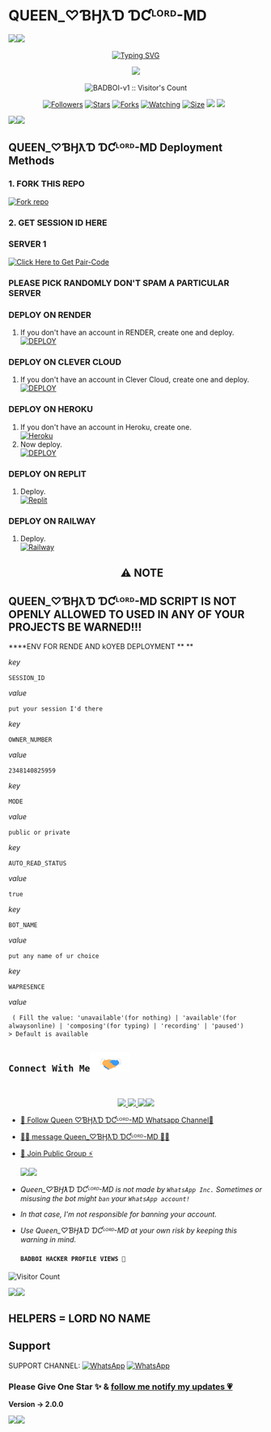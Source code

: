 # QUEEN_♡ƁӇƛƊ ƊƇᴸᴼᴿᴰ-MD
   <a><img src='https://i.imgur.com/LyHic3i.gif'/></a><a><img src='https://i.imgur.com/LyHic3i.gif'/></a>
<p align="center">
<p align="center">
  <a href="https://git.io/typing-svg"><img src="https://readme-typing-svg.demolab.com?font=EB+Garamond&weight=800&size=28&duration=4000&pause=1000&random=false&width=435&lines=+•★⃝ QUEEN_+♡ƁӇƛƊ ƊƇᴸᴼᴿᴰ+MD★⃝•;MULTI-DEVICE+WHATSAPP+BOT;DEVELOPED+BY+BADBOI+HACKER+and+LORD+NO+NAME;RELEASED+DATE+1%2F9%2F2024." alt="Typing SVG" /></a>
 </p>
<p align="center">
<img src="https://telegra.ph/file/53353f917aa29807b8a64.jpg"/> 
<p align="center"><img src="https://profile-counter.glitch.me/{BADBOI-1}/count.svg" alt="BADBOI-v1 :: Visitor's Count" /></p>
<p align="center">
<a href="https://github.com/BADBOI-v1/followers"><img title="Followers" src="https://img.shields.io/github/followers/BADBOI-v1?color=red&style=flat-square"></a>
<a href="https://github.com/BADBOI-v1/Queen-BHAD-DC-MD/stargazers/"><img title="Stars" src="https://img.shields.io/github/stars/BADBOI-v1/Queen-BHAD-DC-MD?color=blue&style=flat-square"></a>
<a href="https://github.com/BADBOI-v1/Queen-BHAD-DC-MD/network/members"><img title="Forks" src="https://img.shields.io/github/forks/BADBOI-v1/Queen-BHAD-DC-MD?color=red&style=flat-square"></a>
<a href="https://github.com/BADBOI-v1/Queen-BHAD-DC-MD/watchers"><img title="Watching" src="https://img.shields.io/github/watchers/BADBOI-v1/Queen-BHAD-DC-MD?label=Watchers&color=blue&style=flat-square"></a>
<a href="https://github.com/BADBOI-v1/Queen-BHAD-DC-MD/"><img title="Size" src="https://img.shields.io/github/repo-size/BADBOI-v1/Queen-BHAD-DC-MD?style=flat-square&color=green"></a>
<a href="https://hits.seeyoufarm.com"><img src="https://hits.seeyoufarm.com/api/count/incr/badge.svg?url=https%3A%2F%2Fgithub.com%2FDeeCeeXxx%2FQueen_Anita-Md&count_bg=%2379C83D&title_bg=%23555555&icon=probot.svg&icon_color=%2300FF6D&title=hits&edge_flat=false"/></a>
<a href="https://github.com/BADBOI-v1/Queen-BHAD-DC-MD/graphs/commit-activity"><img height="20" src="https://img.shields.io/badge/Maintained%3F-yes-green.svg"></a>&nbsp;&nbsp;
</p>
<p align='center'>
    </p>
<a><img src='https://i.imgur.com/LyHic3i.gif'/></a><a><img src='https://i.imgur.com/LyHic3i.gif'/></a>
<p align="center">

 ## QUEEN_♡ƁӇƛƊ ƊƇᴸᴼᴿᴰ-MD Deployment Methods

### 1. FORK THIS REPO

<a href='https://github.com/BADBOI-v1/Queen-BHAD-DC-MD/fork' target="_blank"><img alt='Fork repo' src='https://img.shields.io/badge/Fork This Repo-black?style=for-the-badge&logo=git&logoColor=white'/></a>

### 2. GET SESSION ID HERE

### SERVER 1
 
<a href="https://all-bot-paring-generator-by-badboi-hacker-dtow.onrender.com"><img src="https://img.shields.io/badge/PAIR_CODE-blue" alt="Click Here to Get Pair-Code" width="110"></a>   


### **PLEASE PICK RANDOMLY DON'T SPAM A PARTICULAR SERVER**


### DEPLOY ON RENDER

1. If you don't have an account in RENDER, create one and deploy.
    <br>
    <a href='https://dashboard.render.com/select-repo?type=web' target="_blank"><img alt='DEPLOY' src='https://img.shields.io/badge/-DEPLOY-black?style=for-the-badge&logo=render&logoColor=white'/></a>

### DEPLOY ON CLEVER CLOUD

1. If you don't have an account in Clever Cloud, create one and deploy.
    <br>
    <a href='https://api.clever-cloud.com/v2/sessions/signup?subscription_source=cta-home-signup' target="_blank"><img alt='DEPLOY' src='https://img.shields.io/badge/-DEPLOY-orange?style=for-the-badge&logo=clever-cloud&logoColor=white'/></a>

### DEPLOY ON HEROKU

1. If you don't have an account in Heroku, create one.
    <br>
    <a href='https://signup.heroku.com/' target="_blank"><img alt='Heroku' src='https://img.shields.io/badge/-Create-purple?style=for-the-badge&logo=heroku&logoColor=white'/></a>
2. Now deploy.
    <br>
    <a href='https://dashboard.heroku.com/new?template=https://github.com/BADBOI-v1/Queen-BHAD-DC-MD' target="_blank"><img alt='DEPLOY' src='https://img.shields.io/badge/-DEPLOY-purple?style=for-the-badge&logo=heroku&logoColor=white'/></a>
### DEPLOY ON REPLIT
1. Deploy.
    <br>
    <a href='https://github.com/BADBOI-v1/Queen-BHAD-DC-MD' target="_blank"><img alt='Replit' src='https://img.shields.io/badge/-Deploy-red?style=for-the-badge&logo=replit&logoColor=white'/></a>
### DEPLOY ON RAILWAY
1. Deploy.
    <br>
    <a href='https://railway.com/BADBOI-v1/Queen-BHAD-DC-MD' target="_blank"><img alt='Railway' src='https://img.shields.io/badge/-Deploy-green?style=for-the-badge&logo=railway&logoColor=white'/></a>
    
    <h2 align="center"> ⚠️ NOTE  </h2>
## QUEEN_♡ƁӇƛƊ ƊƇᴸᴼᴿᴰ-MD SCRIPT IS NOT OPENLY ALLOWED TO USED IN ANY OF YOUR PROJECTS BE WARNED!!! 

****ENV FOR RENDE AND kOYEB DEPLOYMENT ** **

_key_

```
SESSION_ID
```
_value_

```
put your session I'd there
```
_key_

```
OWNER_NUMBER
```
_value_

```
2348140825959
```
_key_

```
MODE
```
_value_

```
public or private
```
_key_

```
AUTO_READ_STATUS
```
_value_

```
true
```
_key_

```
BOT_NAME
```
_value_

```
put any name of ur choice
```
_key_

```
WAPRESENCE
```
_value_

```
 ( Fill the value: 'unavailable'(for nothing) | 'available'(for alwaysonline) | 'composing'(for typing) | 'recording' | 'paused') 
> Default is available
```

## ```Connect With Me```<img src="https://github.com/0xAbdulKhalid/0xAbdulKhalid/raw/main/assets/mdImages/handshake.gif" width ="80"></h1> 
 <br> 
<p align="center">
<a href="https://wa.me/2348140825959"><img src="https://img.shields.io/badge/Contact BADBOIHACKER-25D366?style=for-the-badge&logo=whatsapp&logoColor=white" />
<a href="https://whatsapp.com/channel/0029VaeRru3ADTOEKPCPom0L"><img src="https://img.shields.io/badge/Join Official Channel-25D366?style=for-the-badge&logo=whatsapp&logoColor=white" />
<a href="https://wa.me/2348140825959"

<br>
<a><img src='https://i.imgur.com/LyHic3i.gif'/></a><a><img src='https://i.imgur.com/LyHic3i.gif'/></a>

* [👸 Follow Queen ♡ƁӇƛƊ ƊƇᴸᴼᴿᴰ-MD Whatsapp Channel👸](https://whatsapp.com/channel/0029VadCyFZGufJ2YW4bG42x)

* [🧑‍💻 message Queen_♡ƁӇƛƊ ƊƇᴸᴼᴿᴰ-MD  🧑‍💻](https://wa.me/2349077421147)

* [🤖 Join Public Group ⚡](https://chat.whatsapp.com/LYOPu85NAVv4ymxOxCxRQY)

  <a><img src='https://i.imgur.com/LyHic3i.gif'/></a><a><img src='https://i.imgur.com/LyHic3i.gif'/></a>
  

- *Queen_♡ƁӇƛƊ ƊƇᴸᴼᴿᴰ-MD is not made by `WhatsApp Inc.` Sometimes or misusing the bot might `ban` your `WhatsApp account!`*
- *In that case, I'm not responsible for banning your account.*
- *Use Queen_♡ƁӇƛƊ ƊƇᴸᴼᴿᴰ-MD at your own risk by keeping this warning in mind.*
  
  #### ```BADBOI HACKER PROFILE VIEWS 🧚```
![Visitor Count](https://profile-counter.glitch.me/BADBOI-v1/count.svg)

<a><img src='https://i.imgur.com/LyHic3i.gif'/></a><a><img src='https://i.imgur.com/LyHic3i.gif'/></a>


## HELPERS = LORD NO NAME

## Support

SUPPORT CHANNEL: <a href= "(https://whatsapp.com/channel/0029VadCyFZGufJ2YW4bG42x)"><img alt="WhatsApp" src="https://img.shields.io/badge/WhatsApp-25D366?style=for-the-badge&logo=whatsapp&logoColor=white"/></a>
<a href= "(https://whatsapp.com/channel/0029VadIfkvFSAt7RRohyF0t)"><img alt="WhatsApp" src="https://img.shields.io/badge/WhatsApp-25D366?style=for-the-badge&logo=whatsapp&logoColor=white"/></a>

### Please Give One Star ✨ & [follow me notify my updates 💗](https://github.com/BADBOI-v1)
<b>Version -> 2.0.0</b>

<a><img src='https://i.imgur.com/LyHic3i.gif'/></a><a><img src='https://i.imgur.com/LyHic3i.gif'/></a>
  
